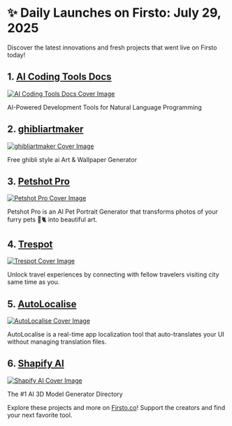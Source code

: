 # ✨ Daily Launches on Firsto: July 29, 2025

Discover the latest innovations and fresh projects that went live on Firsto today!

## 1. [AI Coding Tools Docs](https://firsto.co/projects/ai-coding-tools-docs)

[![AI Coding Tools Docs Cover Image](https://607255gt6f.ufs.sh/f/ViZtN9dvJxPtuPaxHvt2VewaiyL8jUOnzd5oBZHkhgFYvGqA)](https://firsto.co/projects/ai-coding-tools-docs)

 AI-Powered Development Tools for Natural Language Programming



## 2. [ghibliartmaker](https://firsto.co/projects/ghibliartmaker)

[![ghibliartmaker Cover Image](https://607255gt6f.ufs.sh/f/ViZtN9dvJxPtkWdk6tDNeCU1w3hVqAcWOZ025dPgzfDTSMnR)](https://firsto.co/projects/ghibliartmaker)

 Free ghibli style ai Art & Wallpaper Generator



## 3. [Petshot Pro](https://firsto.co/projects/petshot-pro)

[![Petshot Pro Cover Image](https://607255gt6f.ufs.sh/f/ViZtN9dvJxPtm0Wwi2bybK1ESgRsIAJlvfktXD83xrhC2eHc)](https://firsto.co/projects/petshot-pro)

 Petshot Pro is an AI Pet Portrait Generator that transforms photos of your furry pets 🐶🐈 into beautiful art.



## 4. [Trespot](https://firsto.co/projects/trespot)

[![Trespot Cover Image](https://607255gt6f.ufs.sh/f/ViZtN9dvJxPtOgs2MfPipj0B5ydocVhlCRfxFgM86bEq12aQ)](https://firsto.co/projects/trespot)

 Unlock travel experiences by connecting with fellow travelers visiting city same time as you.



## 5. [AutoLocalise](https://firsto.co/projects/autolocalise)

[![AutoLocalise Cover Image](https://607255gt6f.ufs.sh/f/ViZtN9dvJxPtDaHxvmOFyE8hGTOLJiBNrXYjxsvu1P0Uwk6m)](https://firsto.co/projects/autolocalise)

 AutoLocalise is a real-time app localization tool that auto-translates your UI without managing translation files.



## 6. [Shapify AI](https://firsto.co/projects/shapify-ai)

[![Shapify AI Cover Image](https://607255gt6f.ufs.sh/f/ViZtN9dvJxPtMeCram7oTUx8Nhtv7uqk320PACdJbIpyf1XZ)](https://firsto.co/projects/shapify-ai)

 The #1 AI 3D Model Generator Directory




Explore these projects and more on [Firsto.co](https://firsto.co)! Support the creators and find your next favorite tool.
